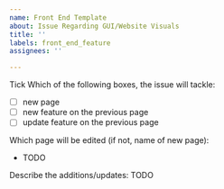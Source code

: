 ```yaml
---
name: Front End Template
about: Issue Regarding GUI/Website Visuals
title: ''
labels: front_end_feature
assignees: ''

---
```


Tick Which of the following boxes, the issue will tackle:

- [ ] new page
- [ ] new feature on the previous page
- [ ] update feature on the previous page

Which page will be edited (if not, name of new page):
- TODO

Describe the additions/updates:
TODO
